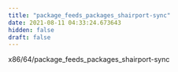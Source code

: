 ```yaml
---
title: "package_feeds_packages_shairport-sync"
date: 2021-08-11 04:33:24.673643
hidden: false
draft: false
---
```


x86/64/package_feeds_packages_shairport-sync

